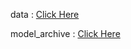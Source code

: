 data : [Click Here](https://drive.google.com/drive/folders/1nxKNE0PHxNISw5W5SHxCC_LmD_jseT-2)

model_archive : [Click Here](https://drive.google.com/drive/folders/1BNA41OIiTnCUh8DaJe0JBQOwKIsTv3S2)
